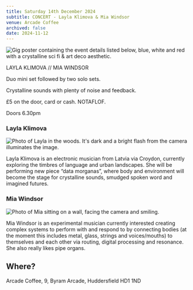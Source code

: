 ```yaml
---
title: Saturday 14th December 2024
subtitle: CONCERT - Layla Klimova & Mia Windsor
venue: Arcade Coffee
archived: false
date: 2024-11-12
---
```


![Gig poster containing the event details listed below, blue, white and red with a crystalline sci fi & art deco aesthetic.](/assets/layla-mia-poster.jpg)

LAYLA KLIMOVA // MIA WINDSOR

Duo mini set followed by two solo sets.

Crystalline sounds with plenty of noise and feedback.

£5 on the door, card or cash. NOTAFLOF.

Doors 6.30pm

### Layla Klimova

![Photo of Layla in the woods. It's dark and a bright flash from the camera illuminates the image.](/assets/layla.jpg)

Layla Klimova is an electronic musician from Latvia via Croydon, currently exploring the timbres of language and urban landscapes. She will be performing new piece “data morganas”, where body and environment will become the stage for crystalline sounds, smudged spoken word and imagined futures.

### Mia Windsor

![Photo of Mia sitting on a wall, facing the camera and smiling.](/assets/mia.jpg)

Mia Windsor is an experimental musician currently interested creating complex systems to perform with and respond to by connecting bodies (at the moment this includes metal, glass, strings and voices/mouths) to themselves and each other via routing, digital processing and resonance. She also really likes pipe organs.

## Where?

Arcade Coffee, 9, Byram Arcade, Huddersfield HD1 1ND 